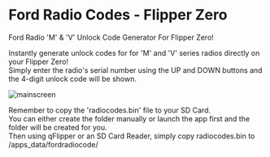 # Ford Radio Codes - Flipper Zero
Ford Radio 'M' &amp; 'V' Unlock Code Generator For Flipper Zero!

Instantly generate unlock codes for for 'M' and 'V' series radios directly on your Flipper Zero!  
Simply enter the radio's serial number using the UP and DOWN buttons and the 4-digit unlock code will be shown.  

![mainscreen](https://github.com/user-attachments/assets/2f5471d3-6cf7-4a3e-b0fe-8065572ae77c)

Remember to copy the 'radiocodes.bin' file to your SD Card.  
You can either create the folder manually or launch the app first and the folder will be created for you.  
Then using qFlipper or an SD Card Reader, simply copy radiocodes.bin to /apps_data/fordradiocode/  
